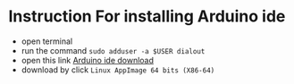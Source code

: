 # Instruction For installing Arduino ide
- open terminal 
- run the command 
<code>sudo adduser -a $USER dialout</code>
- open this link [Arduino ide download](https://www.arduino.cc/en/software)
- download by click <code>Linux AppImage 64 bits (X86-64)</code>
